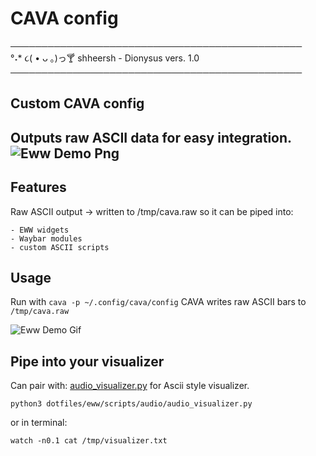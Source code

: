 # CAVA config

───────────────────────────────────────────────  
 °˖* ૮( • ᴗ ｡)っ🍸 shheersh - Dionysus vers. 1.0   
 ───────────────────────────────────────────────  

## Custom **CAVA** config
Outputs raw ASCII data for easy integration.
![Eww Demo Png](../../assets/demo-cava.png)
---

##  Features
Raw ASCII output → written to /tmp/cava.raw so it can be piped into:

    - EWW widgets
    - Waybar modules
    - custom ASCII scripts

## Usage
Run with `cava -p ~/.config/cava/config`
CAVA writes raw ASCII bars to `/tmp/cava.raw`

![Eww Demo Gif](../../assets/demo-cava.gif)

## Pipe into your visualizer
Can pair with: [audio_visualizer.py](../eww/scripts/audio/audio_visualizer.py) for Ascii style visualizer.

```
python3 dotfiles/eww/scripts/audio/audio_visualizer.py
```
or in terminal:

```
watch -n0.1 cat /tmp/visualizer.txt
```


